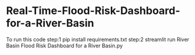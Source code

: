 # Real-Time-Flood-Risk-Dashboard-for-a-River-Basin

To run this code 
step:1 
pip install requirements.txt
step:2 
streamlit run River Basin Flood Risk Dashboard for a River Basin.py
